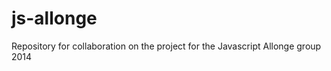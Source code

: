 js-allonge
==========

Repository for collaboration on the project for the Javascript Allonge group 2014
